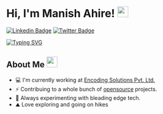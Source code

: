 # Hi, I'm Manish Ahire! <img src="https://media.giphy.com/media/hvRJCLFzcasrR4ia7z/giphy.gif" width="28"/>
[![Linkedin Badge](https://img.shields.io/badge/-LinkedIn-0e76a8?style=flat-square&logo=Linkedin&logoColor=white)](https://linkedin.com/in/manishahire)
[![Twitter Badge](https://img.shields.io/badge/-Twitter-00acee?style=flat-square&logo=Twitter&logoColor=white)](https://twitter.com/manish_b_ahire)
<!-- [![Medium Badge](https://img.shields.io/badge/Medium-12100E?style=flat-square&logo=Medium&logoColor=white)](https://medium.com/@themukeshsolanki)
[![Website Badge](https://img.shields.io/badge/Website-3b5998?style=flat-square&logo=google-chrome&logoColor=white)](https://www.mukeshsolanki.com/)
-->
[![Typing SVG](https://readme-typing-svg.herokuapp.com?font=comfortaa&color=%23F77B93&size=25&height=40&lines=Nice+to+meet+you!;I'm+a+Software+Engineer)](https://git.io/typing-svg)

## About Me <img src="https://c.tenor.com/uZFq07-ujK8AAAAi/man-shrugging-joypixels.gif" width="28"/>
* 💻 I'm currently working at <a href="https://www.encoding-solutions.com/">Encoding Solutions Pvt. Ltd.</a> 
* ⚡ Contribuing to a whole bunch of <a href="https://github.com/ManishAndroidIos/manishahire.git">opensource</a> projects.
* 🌱 Always experimenting with bleading edge tech. 
* ⛰️ Love exploring and going on hikes
<p align="center">
  
<!-- ## Latest Blog Posts <img src="https://c.tenor.com/lZE8tZGKLQ4AAAAi/saturn-v-space.gif" width="28"/>  -->
<!-- BLOG-POST-LIST:START -->
<!---
- [Animated Splash Screen in Android with Compose.](https://proandroiddev.com/animated-splash-screen-in-android-with-compose-4b7dc1baecc5?source=rss-a958e8ec15c0------2)
- [Classic Snake Game with Jetpack Compose.](https://proandroiddev.com/classic-snake-game-with-jetpack-compose-2b78f4892ca?source=rss-a958e8ec15c0------2)
- [7 things to keep in mind while building jetpack composable’s.](https://proandroiddev.com/7-things-to-keep-in-mind-while-building-jetpack-composables-7e4a5ecaa8b0?source=rss-a958e8ec15c0------2)
- [LiveData, Flow, StateFlow and SharedFlow?](https://themukeshsolanki.medium.com/livedata-flow-stateflow-and-sharedflow-f42eaad23431?source=rss-a958e8ec15c0------2)
- [My Setup for Android Development](https://themukeshsolanki.medium.com/my-setup-for-android-development-70cf0603013e?source=rss-a958e8ec15c0------2)
-->

